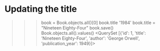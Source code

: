 # Updating the title
>>> book = Book.objects.all()[0]
>>> book.title
'1984'
>>> book.title = "Nineteen Eighty-Four"
>>> book.save()
>>> Book.objects.all().values()
<QuerySet [{'id': 1, 'title': 'Nineteen Eighty-Four', 'author': 'George Orwell', 'publication_year': 1949}]>
>>>
